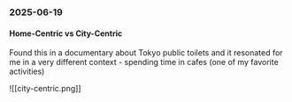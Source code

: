 ### 2025-06-19
#### Home-Centric vs City-Centric
Found this in a documentary about Tokyo public toilets and it resonated for me in a very different context - spending time in cafes (one of my favorite activities)

![[city-centric.png]]